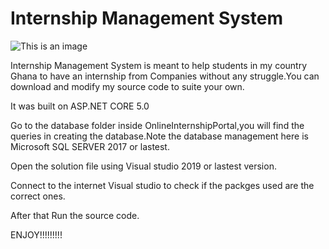 # Internship Management System
![This is an image](https://codestudyblog.com/ref/8tenimagefolder/8ten84/80419003209_1.jpeg?imageView2/2/w/1620)

Internship Management System is meant to help students in my country Ghana to have an internship from Companies without any struggle.You can download and modify my source code to suite your own.

It was built on ASP.NET CORE 5.0

Go to the database folder inside OnlineInternshipPortal,you will find the queries in creating the database.Note the database management here is Microsoft SQL SERVER 2017 or lastest.

Open the solution file using Visual studio 2019 or lastest version.

Connect to the internet Visual studio to check if the packges used are the correct ones.

After that Run the source code.


ENJOY!!!!!!!!!
